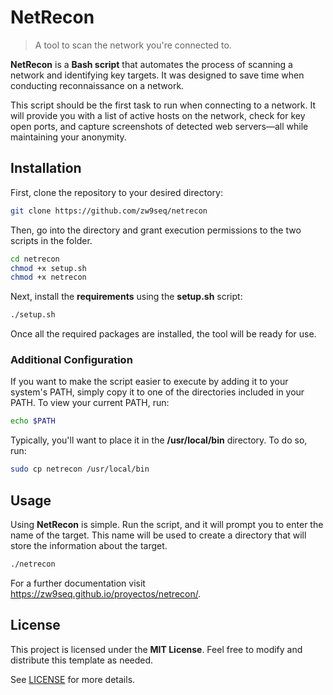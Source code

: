 # NetRecon

> A tool to scan the network you're connected to.

**NetRecon** is a **Bash script** that automates the process of scanning a network and identifying key targets. It was designed to save time when conducting reconnaissance on a network. 

This script should be the first task to run when connecting to a network. It will provide you with a list of active hosts on the network, check for key open ports, and capture screenshots of detected web servers—all while maintaining your anonymity.

## Installation

First, clone the repository to your desired directory:

```bash
git clone https://github.com/zw9seq/netrecon
```

Then, go into the directory and grant execution permissions to the two scripts in the folder.

```bash
cd netrecon
chmod +x setup.sh
chmod +x netrecon
```

Next, install the **requirements** using the **setup.sh** script:

```bash
./setup.sh
```

Once all the required packages are installed, the tool will be ready for use.

### Additional Configuration

If you want to make the script easier to execute by adding it to your system's PATH, simply copy it to one of the directories included in your PATH. To view your current PATH, run:

```bash
echo $PATH
```

Typically, you'll want to place it in the **/usr/local/bin** directory. To do so, run:

```bash
sudo cp netrecon /usr/local/bin
```

## Usage

Using **NetRecon** is simple. Run the script, and it will prompt you to enter the name of the target. This name will be used to create a directory that will store the information about the target.

```bash
./netrecon
```

For a further documentation visit <https://zw9seq.github.io/proyectos/netrecon/>.

## License

This project is licensed under the **MIT License**. Feel free to modify and distribute this template as needed.

See [LICENSE](LICENSE) for more details.
